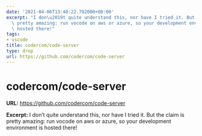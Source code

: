 ```yaml
---
date: '2021-04-06T13:40:22.782000+00:00'
excerpt: "I don\u2019t quite understand this, nor have I tried it. But the claim is\
  \ pretty amazing: run vocode on aws or azure, so your development environment is\
  \ hosted there!"
tags:
- vscode
title: codercom/code-server
type: drop
url: https://github.com/codercom/code-server
---
```


# codercom/code-server

**URL:** https://github.com/codercom/code-server

**Excerpt:** I don’t quite understand this, nor have I tried it. But the claim is pretty amazing: run vocode on aws or azure, so your development environment is hosted there!
